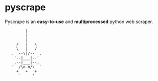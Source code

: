 # pyscrape

Pyscrape is an __easy-to-use__ and __multiprocessed__ python web scraper. 


             |
             |
             |
         /   |   \
         \   |   /
       .  --\|/--  ,
        '--|___|--'
        ,--|___|--,
       '  /\o o/\  `
         +   +   +
          `     '
    


